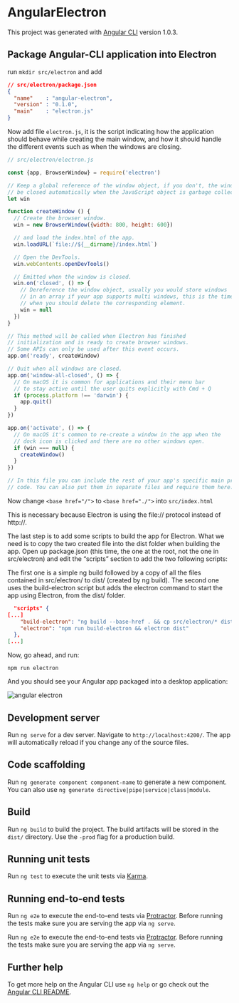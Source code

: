 # AngularElectron

This project was generated with [Angular CLI](https://github.com/angular/angular-cli) version 1.0.3.

## Package Angular-CLI application into Electron 

run `mkdir src/electron` and add 
```json
// src/electron/package.json
{
  "name"    : "angular-electron",
  "version" : "0.1.0",
  "main"    : "electron.js"
}
```
Now add file `electron.js`, it is the script indicating how the application should behave while creating the main window, and how it should handle the different events such as when the windows are closing.

```js
// src/electron/electron.js

const {app, BrowserWindow} = require('electron')

// Keep a global reference of the window object, if you don't, the window will
// be closed automatically when the JavaScript object is garbage collected.
let win

function createWindow () {
  // Create the browser window.
  win = new BrowserWindow({width: 800, height: 600})

  // and load the index.html of the app.
  win.loadURL(`file://${__dirname}/index.html`)

  // Open the DevTools.
  win.webContents.openDevTools()

  // Emitted when the window is closed.
  win.on('closed', () => {
    // Dereference the window object, usually you would store windows
    // in an array if your app supports multi windows, this is the time
    // when you should delete the corresponding element.
    win = null
  })
}

// This method will be called when Electron has finished
// initialization and is ready to create browser windows.
// Some APIs can only be used after this event occurs.
app.on('ready', createWindow)

// Quit when all windows are closed.
app.on('window-all-closed', () => {
  // On macOS it is common for applications and their menu bar
  // to stay active until the user quits explicitly with Cmd + Q
  if (process.platform !== 'darwin') {
    app.quit()
  }
})

app.on('activate', () => {
  // On macOS it's common to re-create a window in the app when the
  // dock icon is clicked and there are no other windows open.
  if (win === null) {
    createWindow()
  }
})

// In this file you can include the rest of your app's specific main process
// code. You can also put them in separate files and require them here.
```

Now change `<base href="/">` to `<base href="./">` into `src/index.html`

This is necessary because Electron is using the file:// protocol instead of http://.

The last step is to add some scripts to build the app for Electron. What we need is to copy the two created file into the dist folder when building the app. Open up package.json (this time, the one at the root, not the one in src/electron) and edit the “scripts” section to add the two following scripts:

The first one is a simple ng build followed by a copy of all the files contained in src/electron/ to dist/ (created by ng build). The second one uses the build-electron script but adds the electron command to start the app using Electron, from the dist/ folder.

```json
  "scripts" {
[...]
    "build-electron": "ng build --base-href . && cp src/electron/* dist",
    "electron": "npm run build-electron && electron dist"
  },
[...]
```
Now, go ahead, and run:

`npm run electron`

And you should see your Angular app packaged into a desktop application:

![angular electron](https://i1.wp.com/www.blog.bdauria.com/wp-content/uploads/2016/10/AngularElectron-2016-10-12-13-01-43.png?w=874)

## Development server

Run `ng serve` for a dev server. Navigate to `http://localhost:4200/`. The app will automatically reload if you change any of the source files.

## Code scaffolding

Run `ng generate component component-name` to generate a new component. You can also use `ng generate directive|pipe|service|class|module`.

## Build

Run `ng build` to build the project. The build artifacts will be stored in the `dist/` directory. Use the `-prod` flag for a production build.

## Running unit tests

Run `ng test` to execute the unit tests via [Karma](https://karma-runner.github.io).

## Running end-to-end tests

Run `ng e2e` to execute the end-to-end tests via [Protractor](http://www.protractortest.org/).
Before running the tests make sure you are serving the app via `ng serve`.

Run `ng e2e` to execute the end-to-end tests via [Protractor](http://www.protractortest.org/).
Before running the tests make sure you are serving the app via `ng serve`.

## Further help

To get more help on the Angular CLI use `ng help` or go check out the [Angular CLI README](https://github.com/angular/angular-cli/blob/master/README.md).
